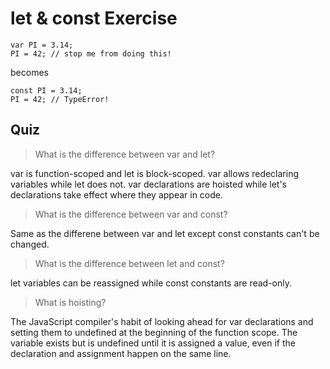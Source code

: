 let & const Exercise
====================

    var PI = 3.14;
    PI = 42; // stop me from doing this!

becomes

    const PI = 3.14;
    PI = 42; // TypeError!

Quiz
----
> What is the difference between var and let?

var is function-scoped and let is block-scoped.
var allows redeclaring variables while let does not.
var declarations are hoisted while let's declarations take effect where they appear in code.

> What is the difference between var and const?

Same as the differene between var and let except const constants can't be changed.

> What is the difference between let and const?

let variables can be reassigned while const constants are read-only.

> What is hoisting?

The JavaScript compiler's habit of looking ahead for var declarations and setting them to undefined at the beginning of the function scope.  The variable exists but is undefined until it is assigned a value, even if the declaration and assignment happen on the same line.